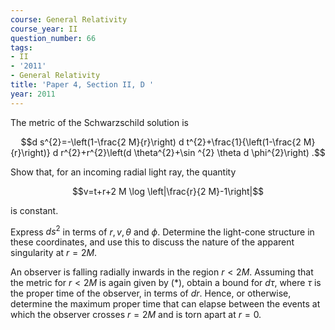 ```yaml
---
course: General Relativity
course_year: II
question_number: 66
tags:
- II
- '2011'
- General Relativity
title: 'Paper 4, Section II, D '
year: 2011
---
```




The metric of the Schwarzschild solution is

$$d s^{2}=-\left(1-\frac{2 M}{r}\right) d t^{2}+\frac{1}{\left(1-\frac{2 M}{r}\right)} d r^{2}+r^{2}\left(d \theta^{2}+\sin ^{2} \theta d \phi^{2}\right) .$$

Show that, for an incoming radial light ray, the quantity

$$v=t+r+2 M \log \left|\frac{r}{2 M}-1\right|$$

is constant.

Express $d s^{2}$ in terms of $r, v, \theta$ and $\phi$. Determine the light-cone structure in these coordinates, and use this to discuss the nature of the apparent singularity at $r=2 M$.

An observer is falling radially inwards in the region $r<2 M$. Assuming that the metric for $r<2 M$ is again given by $(*)$, obtain a bound for $d \tau$, where $\tau$ is the proper time of the observer, in terms of $d r$. Hence, or otherwise, determine the maximum proper time that can elapse between the events at which the observer crosses $r=2 M$ and is torn apart at $r=0$.
